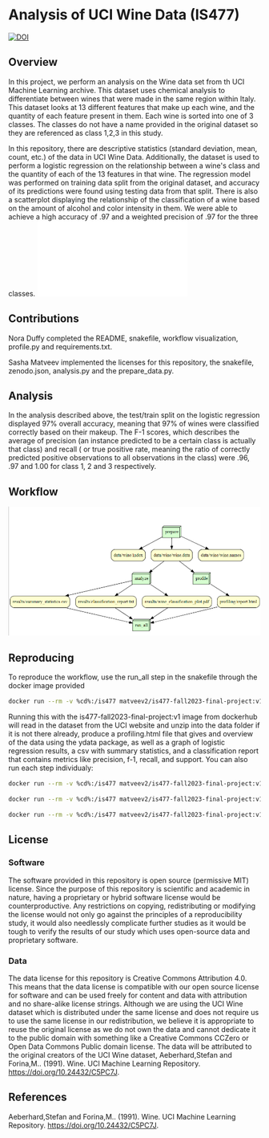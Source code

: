 # Analysis of UCI Wine Data (IS477)
[![DOI](https://zenodo.org/badge/DOI/10.5281/zenodo.10268872.svg)](https://doi.org/10.5281/zenodo.10268872)

## Overview
In this project, we perform an analysis on the Wine data set from th UCI Machine Learning archive. This dataset uses chemical analysis to differentiate between wines that were made in the same region within Italy. This dataset looks at 13 different features that make up each wine, and the quantity of each feature present in them. Each wine is sorted into one of 3 classes. The classes do not have a name provided in the original dataset so they are referenced as class 1,2,3 in this study.

In this repository, there are descriptive statistics (standard deviation, mean, count, etc.) of the data in UCI Wine Data. Additionally, the dataset is used to perform a logistic regression on the relationship between a wine's class and the quantity of each of the 13 features in that wine. The regression model was performed on training data split from the original dataset, and accuracy of its predictions were found using testing data from that split. There is also a scatterplot displaying the relationship of the classification of a wine based on the amount of alcohol and color intensity in them. We were able to achieve a high accuracy of .97 and a weighted precision of .97 for the three classes. 
![Screensot of workflow generated by snakefile](results/wine_classification_plot.pdf)

## Contributions
Nora Duffy completed the README, snakefile, workflow visualization, profile.py and requirements.txt.

Sasha Matveev implemented the licenses for this repository, the snakefile, zenodo.json, analysis.py and the prepare_data.py.

## Analysis
In the analysis described above, the test/train split on the logistic regression displayed 97% overall accuracy, meaning that 97% of wines were classified correctly based on their makeup. The F-1 scores, which describes the average of precision (an instance predicted to be a certain class is actually that class) and recall ( or true positive rate, meaning the ratio of correctly predicted positive observations to all observations in the class) were .96, .97 and 1.00 for class 1, 2 and 3 respectively.  


## Workflow
![Screensot of workflow generated by snakefile](workflow_1.PNG)

## Reproducing 
To reproduce the workflow, use the run_all step in the snakefile through the docker image provided 

```bash
docker run --rm -v %cd%:/is477 matveev2/is477-fall2023-final-project:v1 snakemake --cores 1 run_all
```

Running this with the is477-fall2023-final-project:v1 image from dockerhub will read in the dataset from the UCI website and unzip into the data folder if it is not there already, produce a profiling.html file that gives and overview of the data using the ydata package, as well as a graph of logistic regression results, a csv with summary statistics, and a classification report that contains metrics like precision, f-1, recall, and support. You can also run each step individualy:

```bash
docker run --rm -v %cd%:/is477 matveev2/is477-fall2023-final-project:v1 snakemake --cores 1 prepare
```
```bash
docker run --rm -v %cd%:/is477 matveev2/is477-fall2023-final-project:v1 snakemake --cores 1 profile
```
```bash
docker run --rm -v %cd%:/is477 matveev2/is477-fall2023-final-project:v1 snakemake --cores 1 analyze
```

## License
### Software
The software provided in this repository is open source (permissive MIT) license. Since the purpose of this repository is scientific and academic in nature, having a proprietary or hybrid software license would be counterproductive. Any restrictions on copying, redistributing or modifying the license would not only go against the principles of a reproducibility study, it would also needlessly complicate further studies as it would be tough to verify the results of our study which uses open-source data and proprietary software. 
### Data
The data license for this repository is Creative Commons Attribution 4.0. This means that the data license is compatible with our open source license for software and can be used freely for content and data with attribution and no share-alike license strings. Although we are using the UCI Wine dataset which is distributed under the same license and does not require us to use the same license in our redistribution, we believe it is appropriate to reuse the original license as we do not own the data and cannot dedicate it to the public domain with something like a Creative Commons CCZero or Open Data Commons Public domain license. The data will be attributed to the original creators of the UCI Wine dataset, Aeberhard,Stefan and Forina,M.. (1991). Wine. UCI Machine Learning Repository. https://doi.org/10.24432/C5PC7J.

## References
Aeberhard,Stefan and Forina,M.. (1991). Wine. UCI Machine Learning Repository. https://doi.org/10.24432/C5PC7J.
